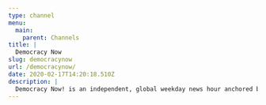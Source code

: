 ```yaml
---
type: channel
menu:
  main:
    parent: Channels
title: |
  Democracy Now
slug: democracynow
url: /democracynow/
date: 2020-02-17T14:20:18.510Z
description: |
  Democracy Now! is an independent, global weekday news hour anchored by award-winning journalists Amy Goodman and Juan González.
---
```

